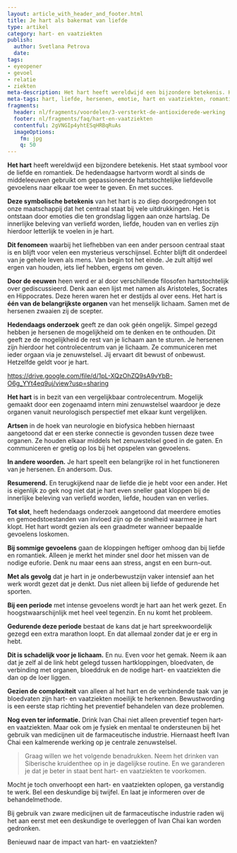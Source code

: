 ```yaml
---
layout: article_with_header_and_footer.html
title: Je hart als bakermat van liefde
type: artikel
category: hart- en vaatziekten
publish:
  author: Svetlana Petrova
  date:
tags:
- eyeopener
- gevoel
- relatie
- ziekten
meta-description: Het hart heeft wereldwijd een bijzondere betekenis. Het staat symbool voor de liefde en romantiek. Beniewd wat voor een invloed liefde heeft op je hart?
meta-tags: hart, liefde, hersenen, emotie, hart en vaatziekten, romantiek, gevoelens, vaatziekten
fragments:
  header: nl/fragments/voordelen/3-versterkt-de-antioxiderede-werking
  footer: nl/fragments/faq/hart-en-vaatziekten
  contentful: 2gVNGIp4yhtESqHRBqRuAs
  imageOptions:
    fm: jpg
    q: 50
---
```

**Het hart** heeft wereldwijd een bijzondere betekenis. Het staat symbool voor de liefde en romantiek. De hedendaagse hartvorm wordt al sinds de middeleeuwen gebruikt om gepassioneerde hartstochtelijke liefdevolle gevoelens naar elkaar toe weer te geven. En met succes.

**Deze symbolische betekenis** van het hart is zo diep doorgedrongen tot onze maatschappij dat het centraal staat bij vele uitdrukkingen. Het is ontstaan door emoties die ten grondslag liggen aan onze hartslag. De innerlijke beleving van verliefd worden, liefde, houden van en verlies zijn hierdoor letterlijk te voelen in je hart. 

**Dit fenomeen** waarbij het liefhebben van een ander persoon centraal staat is en blijft voor velen een mysterieus verschijnsel. Echter blijft dit onderdeel van je gehele leven als mens. Van begin tot het einde. Je zult altijd wel ergen van houden, iets lief hebben, ergens om geven.

**Door de eeuwen** heen werd er al door verschillende filosofen hartstochtelijk over gediscussieerd. Denk aan een lijst met namen als Aristoteles, Socrates en Hippocrates. Deze heren waren het er destijds al over eens. Het hart is **één van de belangrijkste organen** van het menselijk lichaam. Samen met de hersenen zwaaien zij de scepter. 

**Hedendaags onderzoek** geeft ze dan ook géén ongelijk. Simpel gezegd hebben je hersenen de mogelijkheid om te denken en te onthouden. Dit geeft ze de mogelijkheid de rest van je lichaam aan te sturen. Je hersenen zijn hierdoor het controlecentrum van je lichaam. Ze communiceren met ieder orgaan via je zenuwstelsel. Jij ervaart dit bewust of onbewust. Hetzelfde geldt voor je hart.

https://drive.google.com/file/d/1pL-XQzOhZQ9sA9vYbB-O6g_YYt4eq9uj/view?usp=sharing

**Het hart** is in bezit van een vergelijkbaar controlecentrum. Mogelijk gemaakt door een zogenaamd intern mini zenuwstelsel waardoor je deze organen vanuit neurologisch perspectief met elkaar kunt vergelijken. 

**Artsen** in de hoek van neurologie en biofysica hebben hiernaast aangetoond dat er een sterke connectie is gevonden tussen deze twee organen. Ze houden elkaar middels het zenuwstelsel goed in de gaten. En communiceren er gretig op los bij het opspelen van gevoelens. 

**In andere woorden.** Je hart speelt een belangrijke rol in het functioneren van je hersenen. En andersom. Dus. 

**Resumerend.** En terugkijkend naar de liefde die je hebt voor een ander. Het is eigenlijk zo gek nog niet dat je hart even sneller gaat kloppen bij de innerlijke beleving van verliefd worden, liefde, houden van en verlies.

**Tot slot**, heeft hedendaags onderzoek aangetoond dat meerdere emoties en gemoedstoestanden van invloed zijn op de snelheid waarmee je hart klopt. Het hart wordt gezien als een graadmeter wanneer bepaalde gevoelens loskomen. 

**Bij sommige gevoelens** gaan de kloppingen heftiger omhoog dan bij liefde en romantiek. Alleen je merkt het minder snel door het missen van de nodige euforie. Denk nu maar eens aan stress, angst en een burn-out.

**Met als gevolg** dat je hart in je onderbewustzijn vaker intensief aan het werk wordt gezet dat je denkt. Dus niet alleen bij liefde of gedurende het sporten.

**Bij een periode** met intense gevoelens wordt je hart aan het werk gezet. En hoogstwaarschijnlijk met heel veel tegenzin. En nu komt het probleem. 

**Gedurende deze periode** bestaat de kans dat je hart spreekwoordelijk gezegd een extra marathon loopt. En dat allemaal zonder dat je er erg in hebt.

**Dit is schadelijk voor je lichaam.** En nu. Even voor het gemak. Neem ik aan dat je zelf al de link hebt gelegd tussen hartkloppingen, bloedvaten, de verbinding met organen, bloeddruk en de nodige hart- en vaatziekten die dan op de loer liggen. 
 
**Gezien de complexiteit** van alleen al het hart en de verbindende taak van je bloedvaten zijn hart- en vaatziekten moeilijk te herkennen. Bewustwording is een eerste stap richting het preventief behandelen van deze problemen.

**Nog even ter informatie.** Drink Ivan Chai niet alleen preventief tegen hart- en vaatziekten. Maar ook om je fysiek en mentaal te ondersteunen bij het gebruik van medicijnen uit de farmaceutische industrie. Hiernaast heeft Ivan Chai een kalmerende werking op je centrale zenuwstelsel. 

> Graag willen we het volgende benadrukken. Neem het drinken van Siberische kruidenthee op in je dagelijkse routine. En we garanderen je dat je beter in staat bent hart- en vaatziekten te voorkomen.

Mocht je toch onverhoopt een hart- en vaatziekten oplopen, ga verstandig te werk. Bel een deskundige bij twijfel. En laat je informeren over de behandelmethode.

Bij gebruik van zware medicijnen uit de farmaceutische industrie raden wij het aan eerst met een deskundige te overleggen of Ivan Chai kan worden gedronken.

Benieuwd naar de impact van hart- en vaatziekten?
